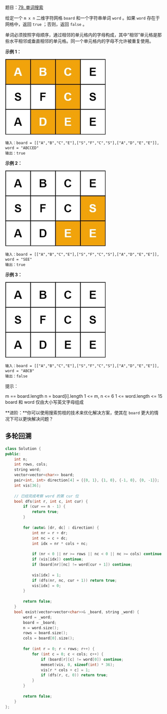 题目：[79. 单词搜索](https://leetcode.cn/problems/word-search/)

给定一个 `m x n` 二维字符网格 `board` 和一个字符串单词 `word` 。如果 `word` 存在于网格中，返回 `true` ；否则，返回 `false` 。

单词必须按照字母顺序，通过相邻的单元格内的字母构成，其中“相邻”单元格是那些水平相邻或垂直相邻的单元格。同一个单元格内的字母不允许被重复使用。

**示例 1：**

![img](../../img/word2.jpg)

```
输入：board = [["A","B","C","E"],["S","F","C","S"],["A","D","E","E"]], word = "ABCCED"
输出：true
```

**示例 2：**

![img](../../img/word-1.jpg)

```
输入：board = [["A","B","C","E"],["S","F","C","S"],["A","D","E","E"]], word = "SEE"
输出：true
```

**示例 3：**

![img](../../img/word3.jpg)

```
输入：board = [["A","B","C","E"],["S","F","C","S"],["A","D","E","E"]], word = "ABCB"
输出：false
```

提示：

m == board.length
n = board[i].length
1 <= m, n <= 6
1 <= word.length <= 15
board 和 word 仅由大小写英文字母组成

**进阶：**你可以使用搜索剪枝的技术来优化解决方案，使其在 `board` 更大的情况下可以更快解决问题？



## 多轮回溯

```cpp
class Solution {
public:
    int n;
    int rows, cols;
    string word;
    vector<vector<char>> board;
    pair<int, int> direction[4] = {{0, 1}, {1, 0}, {-1, 0}, {0, -1}};
    int vis[36];

    // 已经完成考察 word 的第 cur 位
    bool dfs(int r, int c, int cur) {
        if (cur == n - 1) {
            return true;
        }

        for (auto& [dr, dc] : direction) {
            int nr = r + dr;
            int nc = c + dc;
            int idx = nr * cols + nc;

            if (nr < 0 || nr >= rows || nc < 0 || nc >= cols) continue;  // 出界
            if (vis[idx]) continue;                                      // 走过
            if (board[nr][nc] != word[cur + 1]) continue;                // 字符不一样

            vis[idx] = 1;
            if (dfs(nr, nc, cur + 1)) return true;
            vis[idx] = 0;
        }

        return false;
    }
    bool exist(vector<vector<char>>& _board, string _word) {
        word = _word;
        board = _board;
        n = word.size();
        rows = board.size();
        cols = board[0].size();

        for (int r = 0; r < rows; r++) {
            for (int c = 0; c < cols; c++) {
                if (board[r][c] != word[0]) continue;
                memset(vis, 0, sizeof(int) * 36);
                vis[r * cols + c] = 1;
                if (dfs(r, c, 0)) return true;
            }
        }

        return false;
    }
};
```

